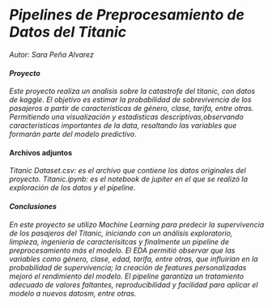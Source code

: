 # ***Pipelines de Preprocesamiento de Datos del Titanic***
 *Autor: Sara Peña Alvarez*

#### *Proyecto*
 *Este proyecto realiza un analisis sobre la catastrofe del titanic, con datos de kaggle. El objetivo es estimar la probabilidad de sobrevivencia de los pasajeros a partir de caracteristicas de género, clase, tarifa, entre otras. Permitiendo una visualización y estadisticas descriptivas,observando caracteristicas importantes de la data, resaltando las variables que formarán parte del modelo predictivo.*    

#### Archivos adjuntos
 *Titanic Dataset.csv: es el archivo que contiene los datos originales del proyecto.*
 *Titanic.ipynb: es el notebook de jupiter en el que se realizó la exploración de los datos y el pipeline.*
#### *Conclusiones*
 *En este proyecto se utilizo Machine Learning para predecir la supervivencia de los pasajeros del Titanic, iniciando con un análisis exploratorio, limpieza, ingenieria de caracterisitcas y finalmente un pipeline de preprocesamiento más el modelo. El EDA permitió observar que las variables como género, clase, edad, tarifa, entre otras, que influirían en la probabilidad de supervivencia; la creación de features personalizadas mejoró el rendimiento del modelo.*
 *El pipeline garantiza un tratamiento adecuado de valores faltantes, reproducibilidad y facilidad para aplicar el modelo a nuevos datosm, entre otras.*
